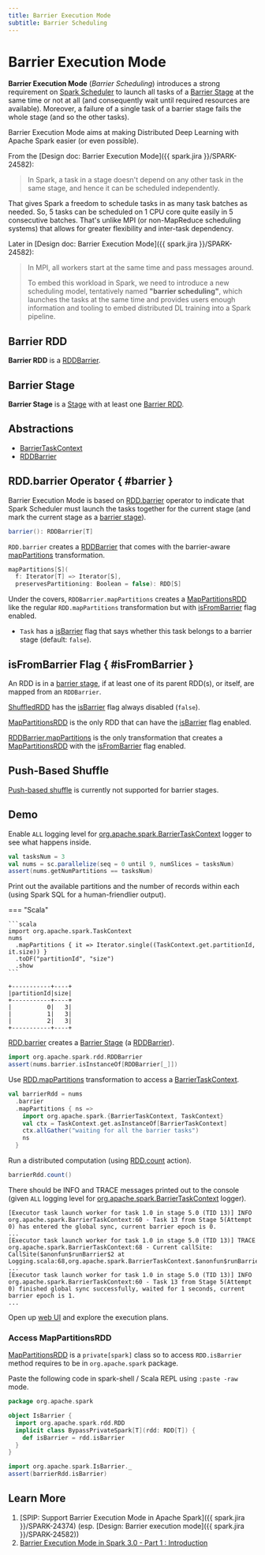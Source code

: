 ```yaml
---
title: Barrier Execution Mode
subtitle: Barrier Scheduling
---
```


# Barrier Execution Mode

**Barrier Execution Mode** (_Barrier Scheduling_) introduces a strong requirement on [Spark Scheduler](../scheduler/TaskScheduler.md) to launch all tasks of a [Barrier Stage](#barrier-stage) at the same time or not at all (and consequently wait until required resources are available). Moreover, a failure of a single task of a barrier stage fails the whole stage (and so the other tasks).

Barrier Execution Mode aims at making Distributed Deep Learning with Apache Spark easier (or even possible).

From the [Design doc: Barrier Execution Mode]({{ spark.jira }}/SPARK-24582):

> In Spark, a task in a stage doesn't depend on any other task in the same stage, and hence it can be scheduled independently.

That gives Spark a freedom to schedule tasks in as many task batches as needed. So, 5 tasks can be scheduled on 1 CPU core quite easily in 5 consecutive batches. That's unlike MPI (or non-MapReduce scheduling systems) that allows for greater flexibility and inter-task dependency.

Later in [Design doc: Barrier Execution Mode]({{ spark.jira }}/SPARK-24582):

> In MPI, all workers start at the same time and pass messages around.
>
> To embed this workload in Spark, we need to introduce a new scheduling model, tentatively named **"barrier scheduling"**, which launches the tasks at the same time and provides users enough information and tooling to embed distributed DL training into a Spark pipeline.

## Barrier RDD

**Barrier RDD** is a [RDDBarrier](RDDBarrier.md).

## Barrier Stage

**Barrier Stage** is a [Stage](../scheduler/Stage.md) with at least one [Barrier RDD](#barrier-rdd).

## Abstractions

* [BarrierTaskContext](BarrierTaskContext.md)
* [RDDBarrier](RDDBarrier.md)

## RDD.barrier Operator { #barrier }

Barrier Execution Mode is based on [RDD.barrier](../rdd/RDD.md#barrier) operator to indicate that Spark Scheduler must launch the tasks together for the current stage (and mark the current stage as a [barrier stage](#barrier-stage)).

```scala
barrier(): RDDBarrier[T]
```

`RDD.barrier` creates a [RDDBarrier](RDDBarrier.md) that comes with the barrier-aware [mapPartitions](RDDBarrier.md#mapPartitions) transformation.

```scala
mapPartitions[S](
  f: Iterator[T] => Iterator[S],
  preservesPartitioning: Boolean = false): RDD[S]
```

Under the covers, `RDDBarrier.mapPartitions` creates a [MapPartitionsRDD](../rdd/MapPartitionsRDD.md) like the regular `RDD.mapPartitions` transformation but with [isFromBarrier](../rdd/MapPartitionsRDD.md#isFromBarrier) flag enabled.

* `Task` has a [isBarrier](../scheduler/Task.md#isBarrier) flag that says whether this task belongs to a barrier stage (default: `false`).

## isFromBarrier Flag { #isFromBarrier }

An RDD is in a [barrier stage](#barrier-stage), if at least one of its parent RDD(s), or itself, are mapped from an `RDDBarrier`.

[ShuffledRDD](../rdd/ShuffledRDD.md) has the [isBarrier](../rdd/RDD.md#isBarrier) flag always disabled (`false`).

[MapPartitionsRDD](../rdd/MapPartitionsRDD.md) is the only RDD that can have the [isBarrier](../rdd/RDD.md#isBarrier_) flag enabled.

[RDDBarrier.mapPartitions](RDDBarrier.md#mapPartitions) is the only transformation that creates a [MapPartitionsRDD](../rdd/MapPartitionsRDD.md) with the [isFromBarrier](../rdd/MapPartitionsRDD.md#isFromBarrier) flag enabled.

## Push-Based Shuffle

[Push-based shuffle](../push-based-shuffle.md) is currently not supported for barrier stages.

## Demo

Enable `ALL` logging level for [org.apache.spark.BarrierTaskContext](BarrierTaskContext.md#logging) logger to see what happens inside.

```scala
val tasksNum = 3
val nums = sc.parallelize(seq = 0 until 9, numSlices = tasksNum)
assert(nums.getNumPartitions == tasksNum)
```

Print out the available partitions and the number of records within each (using Spark SQL for a human-friendlier output).

=== "Scala"

    ```scala
    import org.apache.spark.TaskContext
    nums
      .mapPartitions { it => Iterator.single((TaskContext.get.partitionId, it.size)) }
      .toDF("partitionId", "size")
      .show
    ```

```text
+-----------+----+
|partitionId|size|
+-----------+----+
|          0|   3|
|          1|   3|
|          2|   3|
+-----------+----+
```

[RDD.barrier](../rdd/RDD.md#barrier) creates a [Barrier Stage](#barrier-stage) (a [RDDBarrier](RDDBarrier.md)).

```scala
import org.apache.spark.rdd.RDDBarrier
assert(nums.barrier.isInstanceOf[RDDBarrier[_]])
```

Use [RDD.mapPartitions](../rdd/RDD.md#mapPartitions) transformation to access a [BarrierTaskContext](BarrierTaskContext.md).

```scala
val barrierRdd = nums
  .barrier
  .mapPartitions { ns =>
    import org.apache.spark.{BarrierTaskContext, TaskContext}
    val ctx = TaskContext.get.asInstanceOf[BarrierTaskContext]
    ctx.allGather("waiting for all the barrier tasks")
    ns
  }
```

Run a distributed computation (using [RDD.count](../rdd/RDD.md#count) action).

```scala
barrierRdd.count()
```

There should be INFO and TRACE messages printed out to the console (given `ALL` logging level for [org.apache.spark.BarrierTaskContext](BarrierTaskContext.md#logging) logger).

```text
[Executor task launch worker for task 1.0 in stage 5.0 (TID 13)] INFO  org.apache.spark.BarrierTaskContext:60 - Task 13 from Stage 5(Attempt 0) has entered the global sync, current barrier epoch is 0.
...
[Executor task launch worker for task 1.0 in stage 5.0 (TID 13)] TRACE org.apache.spark.BarrierTaskContext:68 - Current callSite: CallSite($anonfun$runBarrier$2 at Logging.scala:68,org.apache.spark.BarrierTaskContext.$anonfun$runBarrier$2(BarrierTaskContext.scala:61)
...
[Executor task launch worker for task 1.0 in stage 5.0 (TID 13)] INFO  org.apache.spark.BarrierTaskContext:60 - Task 13 from Stage 5(Attempt 0) finished global sync successfully, waited for 1 seconds, current barrier epoch is 1.
...
```

Open up [web UI](http://localhost:4040/) and explore the execution plans.

### Access MapPartitionsRDD

[MapPartitionsRDD](../rdd/MapPartitionsRDD.md) is a `private[spark]` class so to access `RDD.isBarrier` method requires to be in `org.apache.spark` package.

Paste the following code in spark-shell / Scala REPL using `:paste -raw` mode.

```scala
package org.apache.spark

object IsBarrier {
  import org.apache.spark.rdd.RDD
  implicit class BypassPrivateSpark[T](rdd: RDD[T]) {
    def isBarrier = rdd.isBarrier
  }
}
```

```scala
import org.apache.spark.IsBarrier._
assert(barrierRdd.isBarrier)
```

## Learn More

1. [SPIP: Support Barrier Execution Mode in Apache Spark]({{ spark.jira }}/SPARK-24374) (esp. [Design: Barrier execution mode]({{ spark.jira }}/SPARK-24582))
1. [Barrier Execution Mode in Spark 3.0 - Part 1 : Introduction](https://blog.madhukaraphatak.com/barrier-execution-mode-part-1)
